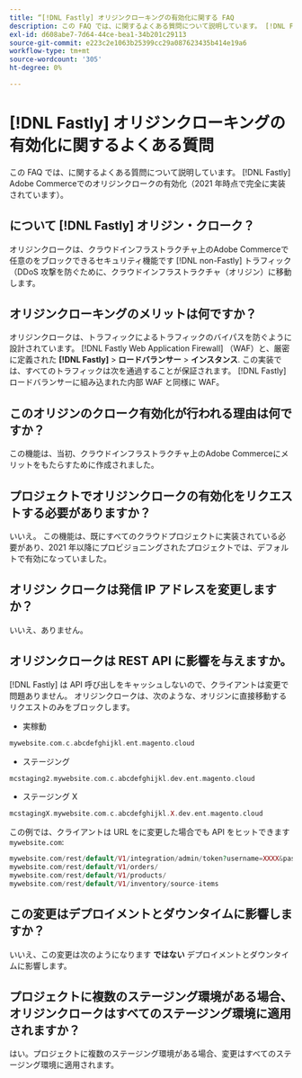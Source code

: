 ```yaml
---
title: “[!DNL Fastly] オリジンクローキングの有効化に関する FAQ
description: この FAQ では、に関するよくある質問について説明しています。 [!DNL Fastly] Adobe Commerceでのオリジンクロークの有効化（2021 年時点で完全に実装されています）。
exl-id: d608abe7-7d64-44ce-bea1-34b201c29113
source-git-commit: e223c2e1063b25399cc29a087623435b414e19a6
workflow-type: tm+mt
source-wordcount: '305'
ht-degree: 0%

---
```


# [!DNL Fastly] オリジンクローキングの有効化に関するよくある質問

この FAQ では、に関するよくある質問について説明しています。 [!DNL Fastly] Adobe Commerceでのオリジンクロークの有効化（2021 年時点で完全に実装されています）。

## について [!DNL Fastly] オリジン・クローク？

オリジンクロークは、クラウドインフラストラクチャ上のAdobe Commerceで任意のをブロックできるセキュリティ機能です [!DNL non-Fastly] トラフィック（DDoS 攻撃を防ぐために、クラウドインフラストラクチャ（オリジン）に移動します。

## オリジンクローキングのメリットは何ですか？

オリジンクロークは、トラフィックによるトラフィックのバイパスを防ぐように設計されています。 [!DNL Fastly Web Application Firewall] （WAF）と、厳密に定義された **[!DNL Fastly]** > **ロードバランサー** > **インスタンス**. この実装では、すべてのトラフィックは次を通過することが保証されます。 [!DNL Fastly] ロードバランサーに組み込まれた内部 WAF と同様に WAF。

## このオリジンのクローク有効化が行われる理由は何ですか？

この機能は、当初、クラウドインフラストラクチャ上のAdobe Commerceにメリットをもたらすために作成されました。

## プロジェクトでオリジンクロークの有効化をリクエストする必要がありますか？

いいえ。 この機能は、既にすべてのクラウドプロジェクトに実装されている必要があり、2021 年以降にプロビジョニングされたプロジェクトでは、デフォルトで有効になっていました。

## オリジン クロークは発信 IP アドレスを変更しますか？

いいえ、ありません。

## オリジンクロークは REST API に影響を与えますか。

[!DNL Fastly] は API 呼び出しをキャッシュしないので、クライアントは変更で問題ありません。 オリジンクロークは、次のような、オリジンに直接移動するリクエストのみをブロックします。

* 実稼動

```php
mywebsite.com.c.abcdefghijkl.ent.magento.cloud
```

* ステージング

```php
mcstaging2.mywebsite.com.c.abcdefghijkl.dev.ent.magento.cloud
```

* ステージング X

```php
mcstagingX.mywebsite.com.c.abcdefghijkl.X.dev.ent.magento.cloud
```

この例では、クライアントは URL をに変更した場合でも API をヒットできます ``mywebsite.com``:

```php
mywebsite.com/rest/default/V1/integration/admin/token?username=XXXX&password=XXXXX;
mywebsite.com/rest/default/V1/orders/
mywebsite.com/rest/default/V1/products/
mywebsite.com/rest/default/V1/inventory/source-items
```

## この変更はデプロイメントとダウンタイムに影響しますか？

いいえ、この変更は次のようになります **ではない** デプロイメントとダウンタイムに影響します。

## プロジェクトに複数のステージング環境がある場合、オリジンクロークはすべてのステージング環境に適用されますか？

はい。プロジェクトに複数のステージング環境がある場合、変更はすべてのステージング環境に適用されます。
